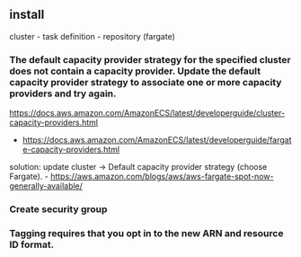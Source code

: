 ## install
cluster - task definition - repository (fargate)

### The default capacity provider strategy for the specified cluster does not contain a capacity provider. Update the default capacity provider strategy to associate one or more capacity providers and try again.
https://docs.aws.amazon.com/AmazonECS/latest/developerguide/cluster-capacity-providers.html
 - https://docs.aws.amazon.com/AmazonECS/latest/developerguide/fargate-capacity-providers.html

solution: update cluster -> Default capacity provider strategy (choose Fargate).
    - https://aws.amazon.com/blogs/aws/aws-fargate-spot-now-generally-available/

### Create security group


### Tagging requires that you opt in to the new ARN and resource ID format.
